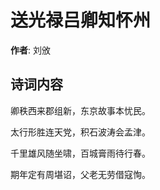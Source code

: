 # 送光禄吕卿知怀州

**作者**: 刘攽

## 诗词内容

卿秩西来郡组新，东京故事本忧民。

太行形胜连天党，积石波涛会孟津。

千里雄风随坐啸，百城膏雨待行春。

期年定有周堪诏，父老无劳借寇恂。

